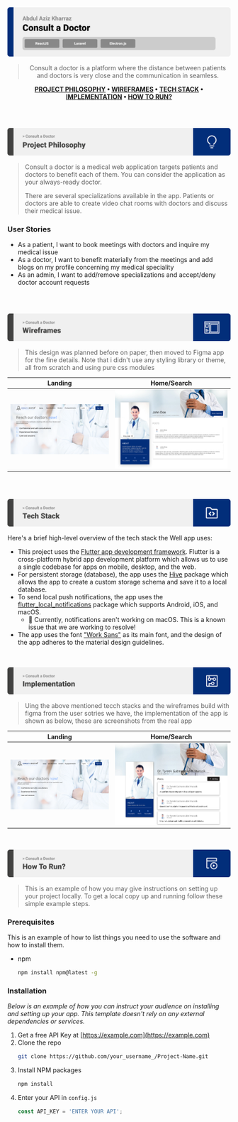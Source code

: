 <img src="./readme/title1.svg"/>

<div align="center">

> Consult a doctor is a platform where the distance between patients and doctors is very close and the communication in seamless.

**[PROJECT PHILOSOPHY](https://github.com/abedulaziz/Consult-a-doctor#-project-philosophy) • [WIREFRAMES](https://github.com/abedulaziz/Consult-a-doctor#-wireframes) • [TECH STACK](https://github.com/abedulaziz/Consult-a-doctor#-tech-stack) • [IMPLEMENTATION](https://github.com/abedulaziz/Consult-a-doctor#-impplementation) • [HOW TO RUN?](https://github.com/abedulaziz/Consult-a-doctor#-how-to-run)**

</div>

<br><br>


<img src="./readme/title2.svg"/>


> Consult a doctor is a medical web application targets patients and doctors to benefit each of them. You can consider the application as your always-ready doctor.
>
> There are several specializations available in the app. Patients or doctors are able to create video chat rooms with doctors and discuss their medical issue.

### User Stories
- As a patient, I want to book meetings with doctors and inquire my medical issue 
- As a doctor, I want to benefit materially from the meetings and add blogs on my profile concerning my medical speciality
- As an admin, I want to add/remove specializations and accept/deny doctor account requests

<br><br>

<img src="./readme/title3.svg"/>

> This design was planned before on paper, then moved to Figma app for the fine details.
Note that i didn't use any styling library or theme, all from scratch and using pure css modules

| Landing  | Home/Search  |
| -----------------| -----|
| ![Landing](./readme/wireframes/figma-landing_page.png) | ![Profile](./readme/wireframes/figma-profile.png) |

<!-- | Artists results  | Artist's Albums  |
| -----------------| -----|
| ![Artists results](https://github.com/julescript/spotifyndr/blob/master/demo/Artists_Page.jpg) | ![Artist's Albums](https://github.com/julescript/spotifyndr/blob/master/demo/Albums_Page.jpg) | -->


<br><br>

<img src="./readme/title4.svg"/>

Here's a brief high-level overview of the tech stack the Well app uses:

- This project uses the [Flutter app development framework](https://flutter.dev/). Flutter is a cross-platform hybrid app development platform which allows us to use a single codebase for apps on mobile, desktop, and the web.
- For persistent storage (database), the app uses the [Hive](https://hivedb.dev/) package which allows the app to create a custom storage schema and save it to a local database.
- To send local push notifications, the app uses the [flutter_local_notifications](https://pub.dev/packages/flutter_local_notifications) package which supports Android, iOS, and macOS.
  - 🚨 Currently, notifications aren't working on macOS. This is a known issue that we are working to resolve!
- The app uses the font ["Work Sans"](https://fonts.google.com/specimen/Work+Sans) as its main font, and the design of the app adheres to the material design guidelines.



<br><br>
<img src="./readme/title5.svg"/>

> Uing the above mentioned tecch stacks and the wireframes build with figma from the user sotries we have, the implementation of the app is shown as below, these are screenshots from the real app

| Landing  | Home/Search  |
| -----------------| -----|
| ![Landing](./readme/wireframes/app-landing_page.png) | ![Profile](./readme/wireframes/app-profile.png) |


<br><br>
<img src="./readme/title6.svg"/>


> This is an example of how you may give instructions on setting up your project locally.
To get a local copy up and running follow these simple example steps.

### Prerequisites

This is an example of how to list things you need to use the software and how to install them.
* npm
  ```sh
  npm install npm@latest -g
  ```

### Installation

_Below is an example of how you can instruct your audience on installing and setting up your app. This template doesn't rely on any external dependencies or services._

1. Get a free API Key at [https://example.com](https://example.com)
2. Clone the repo
   ```sh
   git clone https://github.com/your_username_/Project-Name.git
   ```
3. Install NPM packages
   ```sh
   npm install
   ```
4. Enter your API in `config.js`
   ```js
   const API_KEY = 'ENTER YOUR API';
   ```



